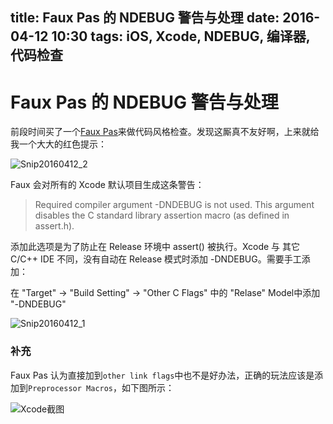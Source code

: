 title:  Faux Pas 的 NDEBUG 警告与处理
date: 2016-04-12 10:30
tags: iOS, Xcode, NDEBUG, 编译器, 代码检查
---

# Faux Pas 的 NDEBUG 警告与处理

前段时间买了一个[Faux Pas](http://fauxpasapp.com/)来做代码风格检查。发现这厮真不友好啊，上来就给我一个大大的红色提示：

![Snip20160412_2](media/14604276723151/Snip20160412_2.png)


Faux 会对所有的 Xcode 默认项目生成这条警告：
> Required compiler argument -DNDEBUG is not used. This argument disables the C standard library assertion macro (as defined in assert.h).

添加此选项是为了防止在 Release 环境中 assert() 被执行。Xcode 与 其它 C/C++ IDE 不同，没有自动在 Release 模式时添加 -DNDEBUG。需要手工添加：

在 "Target" -> "Build Setting" -> "Other C Flags" 中的 "Relase" Model中添加 "-DNDEBUG"

![Snip20160412_1](media/14604276723151/Snip20160412_1.png)


### 补充

Faux Pas 认为直接加到`other link flags`中也不是好办法，正确的玩法应该是添加到`Preprocessor Macros`，如下图所示：

![Xcode截图](media/14604276723151/Snip20160412_3.png)
